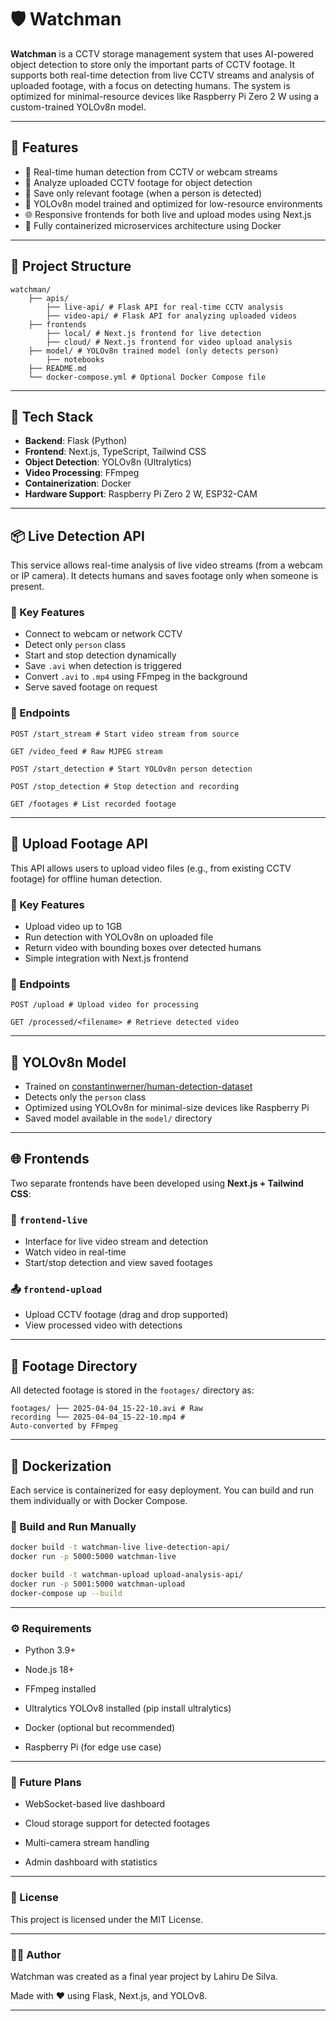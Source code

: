 # 🛡️ Watchman

**Watchman** is a CCTV storage management system that uses AI-powered object detection to store only the important parts of CCTV footage. It supports both real-time detection from live CCTV streams and analysis of uploaded footage, with a focus on detecting humans. The system is optimized for minimal-resource devices like Raspberry Pi Zero 2 W using a custom-trained YOLOv8n model.

---

## 🚀 Features

- 🎥 Real-time human detection from CCTV or webcam streams
- 📁 Analyze uploaded CCTV footage for object detection
- 💾 Save only relevant footage (when a person is detected)
- 🧠 YOLOv8n model trained and optimized for low-resource environments
- 🌐 Responsive frontends for both live and upload modes using Next.js
- 🐳 Fully containerized microservices architecture using Docker

---

## 🧱 Project Structure

```
watchman/
    ├── apis/
        ├── live-api/ # Flask API for real-time CCTV analysis 
        ├── video-api/ # Flask API for analyzing uploaded videos
    ├── frontends
        ├── local/ # Next.js frontend for live detection 
        ├── cloud/ # Next.js frontend for video upload analysis 
    ├── model/ # YOLOv8n trained model (only detects person)
        ├── notebooks
    ├── README.md 
    └── docker-compose.yml # Optional Docker Compose file
```

---

## 🧪 Tech Stack

- **Backend**: Flask (Python)
- **Frontend**: Next.js, TypeScript, Tailwind CSS
- **Object Detection**: YOLOv8n (Ultralytics)
- **Video Processing**: FFmpeg
- **Containerization**: Docker
- **Hardware Support**: Raspberry Pi Zero 2 W, ESP32-CAM

---

## 📦 Live Detection API

This service allows real-time analysis of live video streams (from a webcam or IP camera). It detects humans and saves footage only when someone is present.

### 🔧 Key Features

- Connect to webcam or network CCTV
- Detect only `person` class
- Start and stop detection dynamically
- Save `.avi` when detection is triggered
- Convert `.avi` to `.mp4` using FFmpeg in the background
- Serve saved footage on request

### 📡 Endpoints
```
POST /start_stream # Start video stream from source 

GET /video_feed # Raw MJPEG stream 

POST /start_detection # Start YOLOv8n person detection 

POST /stop_detection # Stop detection and recording 

GET /footages # List recorded footage
```

---

## 📁 Upload Footage API

This API allows users to upload video files (e.g., from existing CCTV footage) for offline human detection.

### 🔧 Key Features

- Upload video up to 1GB
- Run detection with YOLOv8n on uploaded file
- Return video with bounding boxes over detected humans
- Simple integration with Next.js frontend

### 📡 Endpoints
```
POST /upload # Upload video for processing 

GET /processed/<filename> # Retrieve detected video
```

---

## 🧠 YOLOv8n Model

- Trained on [constantinwerner/human-detection-dataset](https://huggingface.co/datasets/constantinwerner/human-detection-dataset)
- Detects only the `person` class
- Optimized using YOLOv8n for minimal-size devices like Raspberry Pi
- Saved model available in the `model/` directory

---

## 🌐 Frontends

Two separate frontends have been developed using **Next.js + Tailwind CSS**:

### 🔴 `frontend-live`

- Interface for live video stream and detection
- Watch video in real-time
- Start/stop detection and view saved footages

### 📤 `frontend-upload`

- Upload CCTV footage (drag and drop supported)
- View processed video with detections

---

## 📂 Footage Directory

All detected footage is stored in the `footages/` directory as:

```
footages/ ├── 2025-04-04_15-22-10.avi # Raw 
recording └── 2025-04-04_15-22-10.mp4 # 
Auto-converted by FFmpeg
```

---

## 🐳 Dockerization

Each service is containerized for easy deployment. You can build and run them individually or with Docker Compose.

### 🔨 Build and Run Manually

```bash
docker build -t watchman-live live-detection-api/
docker run -p 5000:5000 watchman-live

docker build -t watchman-upload upload-analysis-api/
docker run -p 5001:5000 watchman-upload
docker-compose up --build
```
---

### ⚙️ Requirements
* Python 3.9+

* Node.js 18+

* FFmpeg installed

* Ultralytics YOLOv8 installed (pip install ultralytics)

* Docker (optional but recommended)

* Raspberry Pi (for edge use case)
---

### 🧠 Future Plans
* WebSocket-based live dashboard

* Cloud storage support for detected footages

* Multi-camera stream handling

* Admin dashboard with statistics
---

### 📄 License
This project is licensed under the MIT License.

---

### 👨‍💻 Author
Watchman was created as a final year project by Lahiru De Silva.

Made with ❤️ using Flask, Next.js, and YOLOv8.

---
